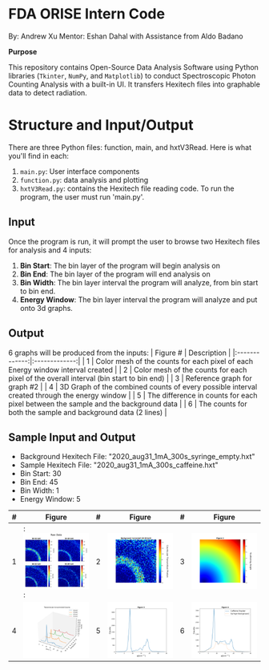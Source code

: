 # FDA ORISE Intern Code
By: Andrew Xu
Mentor: Eshan Dahal with Assistance from Aldo Badano

**Purpose**

This repository contains Open-Source Data Analysis Software using Python libraries (`Tkinter`, `NumPy`, and `Matplotlib`) to conduct Spectroscopic Photon Counting Analysis with a built-in UI. It transfers Hexitech files into graphable data to detect radiation.

# Structure and Input/Output

There are three Python files: function, main, and hxtV3Read. Here is what you'll find in each:
1. `main.py`: User interface components
2. `function.py`: data analysis and plotting
4. `hxtV3Read.py`: contains the Hexitech file reading code.
To run the program, the user must run 'main.py'.

## Input

Once the program is run, it will prompt the user to browse two Hexitech files for analysis and 4 inputs:
1. **Bin Start**: The bin layer of the program will begin analysis on
2. **Bin End**: The bin layer of the program will end analysis on
3. **Bin Width**: The bin layer interval the program will analyze, from bin start to bin end.
4. **Energy Window**: The bin layer interval the program will analyze and put onto 3d graphs.

## Output

6 graphs will be produced from the inputs:
| Figure # | Description |
|:-------------:|:-------------:|
| 1 | Color mesh of the counts for each pixel of each Energy window interval created |
| 2 | Color mesh of the counts for each pixel of the overall interval (bin start to bin end) |
| 3 | Reference graph for graph #2 |
| 4 | 3D Graph of the combined counts of every possible interval created through the energy window |
| 5 | The difference in counts for each pixel between the sample and the background data |
| 6 | The counts for both the sample and background data (2 lines) |

## Sample Input and Output

- Background Hexitech File: "2020_aug31_1mA_300s_syringe_empty.hxt"
- Sample Hexitech File: "2020_aug31_1mA_300s_caffeine.hxt"
- Bin Start: 30
- Bin End: 45
- Bin Width: 1
- Energy Window: 5

  
| # | Figure | # | Figure | # | Figure |
| ------------- | ------------- | ------------- | ------------- | ------------- | ------------- |
| 1  |: <img src="Figures/Figure_1.png" alt="1" style="width:250px;"/>  :| 2  | <img src="Figures/Figure_2.png" alt="2" style="width:250px;"/>  | 3  | <img src="Figures/Figure_3.png" alt="3" style="width:300px;"/>  |
| 4  | <img src="Figures/Figure_4.png" alt="4" style="width:300px;"/>  | 5  | <img src="Figures/Figure_5.png" alt="5" style="width:300px;"/>  | 6  | <img src="Figures/Figure_6.png" alt="6" style="width:300px;"/>  |
